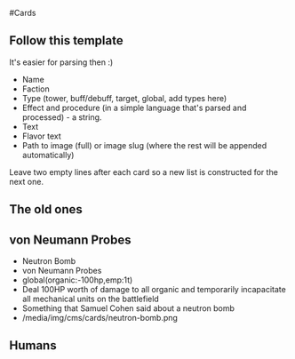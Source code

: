 #Cards

## Follow this template 
It's easier for parsing then :)

* Name
* Faction
* Type (tower, buff/debuff, target, global, add types here)
* Effect and procedure (in a simple language that's parsed and processed) - a string.
* Text
* Flavor text
* Path to image (full) or image slug (where the rest will be appended automatically)


Leave two empty lines after each card so a new list is constructed for the next one.


## The old ones


## von Neumann Probes

* Neutron Bomb
* von Neumann Probes
* global(organic:-100hp,emp:1t)
* Deal 100HP worth of damage to all organic and temporarily incapacitate all mechanical units on the battlefield
* Something that Samuel Cohen said about a neutron bomb
* /media/img/cms/cards/neutron-bomb.png


## Humans